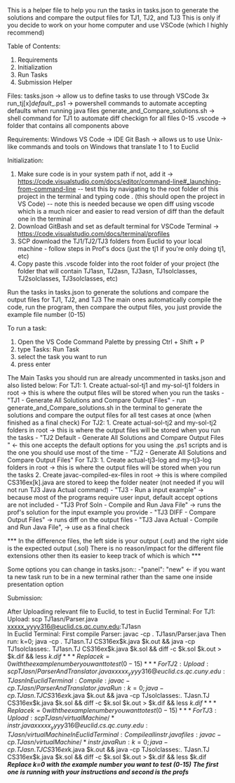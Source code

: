 This is a helper file to help you run the tasks in tasks.json to generate the solutions and compare the output files for TJ1, TJ2, and TJ3
This is only if you decide to work on your home computer and use VSCode (which I highly recommend)

Table of Contents: 
1. Requirements
2. Initialization
3. Run Tasks
4. Submission Helper 

Files:
tasks.json -> allow us to define tasks to use through VSCode
3x run_tj[x]_default__.ps1 -> powershell commands to automate accepting defaults when running java files 
generate_and_Compare_solutions.sh -> shell command for TJ1 to automate diff checkign for all files 0-15
.vscode -> folder that contains all components above

Requirements: 
Windows
VS Code -> IDE 
Git Bash -> allows us to use Unix-like commands and tools on Windows that translate 1 to 1 to Euclid

Initialization: 
1. Make sure code is in your system path if not, add it -> https://code.visualstudio.com/docs/editor/command-line#_launching-from-command-line
   -- test this by navigating to the root folder of this project in the terminal and typing code .   (this should open the project in VS Code)
   -- note this is needed because we open diff using vscode which is a much nicer and easier to read version of diff than the default one in the terminal
2. Download GitBash and set as default terminal for VSCode Terminal  -> https://code.visualstudio.com/docs/terminal/profiles 
3. SCP download the TJ1/TJ2/TJ3 folders from Euclid to your local machine - follow steps in Prof's docs (just the tj1 if you're only doing tj1, etc)
4. Copy paste this .vscode folder into the root folder of your project (the folder that will contain TJ1asn, TJ2asn, TJ3asn, TJ1solclasses, TJ2solclasses, TJ3solclasses, etc)


Run the tasks in tasks.json to generate the solutions and compare the output files for TJ1, TJ2, and TJ3 
The main ones automatically compile the code, run the program, then compare the output files, you just provide the example file number (0-15)

To run a task:
1. Open the VS Code Command Palette by pressing Ctrl + Shift + P 
2. type Tasks: Run Task 
3. select the task you want to run 
4. press enter

The Main Tasks you should run are already uncommented in tasks.json and also listed below: 
For TJ1: 
    1. Create actual-sol-tj1 and my-sol-tj1 folders in root  -> this is where the output files will be stored when you run the tasks
	- "TJ1 - Generate All Solutions and Compare Output Files"
    - run generate_and_Compare_solutions.sh in the terminal to generate the solutions and compare the output files for all test cases at once (when finished as a final check) 
For TJ2: 
    1. Create actual-sol-tj2 and my-sol-tj2 folders in root  -> this is where the output files will be stored when you run the tasks
    - "TJ2 Default - Generate All Solutions and Compare Output Files "   <- this one accepts the default options for you using the .ps1 scripts and is the one you should use most of the time
    - "TJ2 - Generate All Solutions and Compare Output Files"
For TJ3:
    1. Create actual-tj3-log and my-tj3-log folders in root -> this is where the output files will be stored when you run the tasks
    2. Create javac-compiled-ex-files in root -> this is where compiled CS316ex[k].java are stored to keep the folder neater (not needed if you will not run TJ3 Java Actual command)
    - "TJ3 - Run a input example"     -> because most of the programs require user input, default accept options are not included 
    - "TJ3 Prof Soln - Compile and Run Java File"    -> runs the prof's solution for the input example you provide
    - "TJ3 DIFF - Compare Output Files"  -> runs diff on the output files 
    - "TJ3 Java Actual - Compile and Run Java File",  -> use as a final check 


*** In the difference files, the left side is your output (.out) and the right side is the expected output (.sol) 
    There is no reason/impact for the different file extensions other then its easier to keep track of which is which ***

Some options you can change in tasks.json:: 
-"panel": "new" <- if you want ta new task run to be in a new terminal rather than the same one inside presentation option 


Submission: 

After Uploading relevant file to Euclid, to test in Euclid Terminal:
For TJ1:
    Upload:  scp TJ1asn/Parser.java xxxxx_yyyy316@euclid.cs.qc.cuny.edu:TJ1asn    
    In Euclid Terminal:
        First compile Parser:   javac -cp . TJ1asn/Parser.java
        Then run: k=0; java -cp . TJ1asn.TJ CS316ex$k.java $k.out && java -cp TJ1solclasses:. TJ1asn.TJ CS316ex$k.java $k.sol && diff -c $k.sol $k.out > $k.dif && less $k.dif
        ***Replace k=0 with the example number you want to test (0-15)***
For TJ2: 
    Upload: scp TJasn/ParserAndTranslator.java xxxxx_yyyy316@euclid.cs.qc.cuny.edu:TJasn
    In Euclid Terminal:
        Compile: javac -cp . TJasn/ParserAndTranslator.java
        Run: k=0; java -cp . TJasn.TJ CS316ex$k.java $k.out && java -cp TJsolclasses:. TJasn.TJ CS316ex$k.java $k.sol && diff -c $k.sol $k.out > $k.dif && less $k.dif
        ***Replace k=0 with the example number you want to test (0-15)***
For TJ3:
    Upload: scp TJasn/virtualMachine/*instr.java xxxxx_yyyy316@euclid.cs.qc.cuny.edu:TJasn/virtualMachine
    In Euclid Terminal:
        Compile all instr.java files: javac -cp . TJasn/virtualMachine/*instr.java
        Run: k=0; java -cp . TJasn.TJ CS316ex$k.java $k.out && java -cp TJsolclasses:. TJasn.TJ CS316ex$k.java $k.sol && diff -c $k.sol $k.out > $k.dif && less $k.dif
        ***Replace k=0 with the example number you want to test (0-15)***
        ***The first one is running with your instructions and second is the profs***

